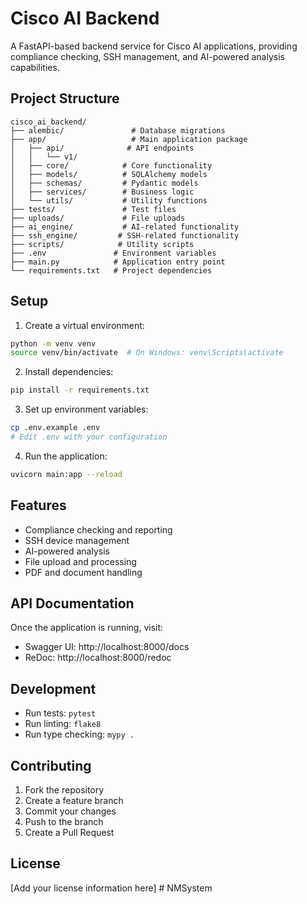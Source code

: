 # Cisco AI Backend

A FastAPI-based backend service for Cisco AI applications, providing compliance checking, SSH management, and AI-powered analysis capabilities.

## Project Structure

```
cisco_ai_backend/
├── alembic/               # Database migrations
├── app/                   # Main application package
│   ├── api/              # API endpoints
│   │   └── v1/          
│   ├── core/            # Core functionality
│   ├── models/          # SQLAlchemy models
│   ├── schemas/         # Pydantic models
│   ├── services/        # Business logic
│   └── utils/           # Utility functions
├── tests/               # Test files
├── uploads/             # File uploads
├── ai_engine/           # AI-related functionality
├── ssh_engine/         # SSH-related functionality
├── scripts/            # Utility scripts
├── .env               # Environment variables
├── main.py            # Application entry point
└── requirements.txt   # Project dependencies
```

## Setup

1. Create a virtual environment:
```bash
python -m venv venv
source venv/bin/activate  # On Windows: venv\Scripts\activate
```

2. Install dependencies:
```bash
pip install -r requirements.txt
```

3. Set up environment variables:
```bash
cp .env.example .env
# Edit .env with your configuration
```

4. Run the application:
```bash
uvicorn main:app --reload
```

## Features

- Compliance checking and reporting
- SSH device management
- AI-powered analysis
- File upload and processing
- PDF and document handling

## API Documentation

Once the application is running, visit:
- Swagger UI: http://localhost:8000/docs
- ReDoc: http://localhost:8000/redoc

## Development

- Run tests: `pytest`
- Run linting: `flake8`
- Run type checking: `mypy .`

## Contributing

1. Fork the repository
2. Create a feature branch
3. Commit your changes
4. Push to the branch
5. Create a Pull Request

## License

[Add your license information here] #   N M S y s t e m  
 